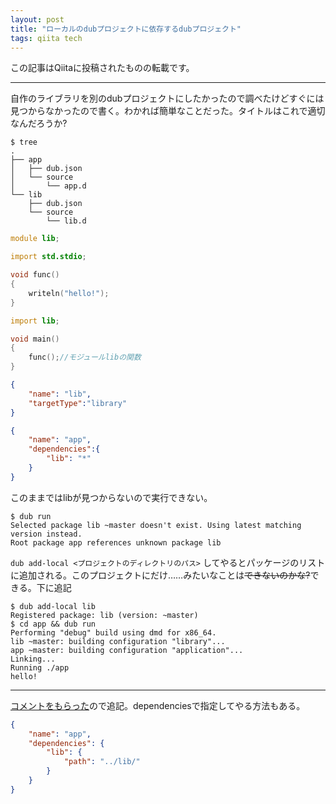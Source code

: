 ```yaml
---
layout: post
title: "ローカルのdubプロジェクトに依存するdubプロジェクト"
tags: qiita tech
---
```

この記事はQiitaに投稿されたものの転載です。

---
自作のライブラリを別のdubプロジェクトにしたかったので調べたけどすぐには見つからなかったので書く。わかれば簡単なことだった。タイトルはこれで適切なんだろうか?

```console
$ tree
.
├── app
│   ├── dub.json
│   └── source
│       └── app.d
└── lib
    ├── dub.json
    └── source
        └── lib.d
```

```d:lib/source/lib.d
module lib;

import std.stdio;

void func()
{
    writeln("hello!");
}
```

```d:app/source/app.d
import lib;

void main()
{
    func();//モジュールlibの関数
}
```

```json:lib/dub.json
{
    "name": "lib",
    "targetType":"library"
}
```

```json:app/dub.json
{
    "name": "app",
    "dependencies":{
        "lib": "*"
    }
}
```

このままではlibが見つからないので実行できない。

```console
$ dub run
Selected package lib ~master doesn't exist. Using latest matching version instead.
Root package app references unknown package lib
```

`dub add-local <プロジェクトのディレクトリのパス>` してやるとパッケージのリストに追加される。このプロジェクトにだけ……みたいなことは~~できないのかな?~~できる。下に追記

```console
$ dub add-local lib
Registered package: lib (version: ~master)
$ cd app && dub run
Performing "debug" build using dmd for x86_64.
lib ~master: building configuration "library"...
app ~master: building configuration "application"...
Linking...
Running ./app 
hello!
```

---

[コメントをもらった](http://qiita.com/kotet/items/4ef5039d17c521ec5dc7#comment-0ee42a51bbeae9ecc2aa)ので追記。dependenciesで指定してやる方法もある。

```json:app/dub.json
{
    "name": "app",
    "dependencies": {
        "lib": {
            "path": "../lib/"
        }
    }
}
````
